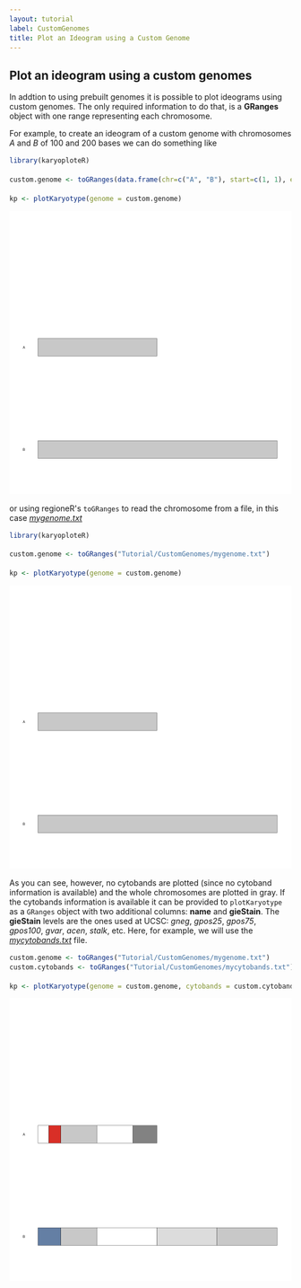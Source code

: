 ```yaml
---
layout: tutorial
label: CustomGenomes
title: Plot an Ideogram using a Custom Genome
---
```




## Plot an ideogram using a custom genomes

In addtion to using prebuilt genomes it is possible to plot ideograms using custom genomes.
The only required information to do that, is a **GRanges** object with one range representing
each chromosome. 

For example, to create an ideogram of a custom genome with chromosomes *A* 
and *B* of 100 and 200 bases we can do something like


```r
library(karyoploteR)

custom.genome <- toGRanges(data.frame(chr=c("A", "B"), start=c(1, 1), end=c(100, 200)))

kp <- plotKaryotype(genome = custom.genome)
```

![plot of chunk Figure1](images//Figure1-1.png)

or using regioneR's `toGRanges` to read the chromosome from a file, in this case 
[*mygenome.txt*](https://raw.githubusercontent.com/bernatgel/karyoploter_examples/master/Examples/Tutorial/CustomGenomes/mygenome.txt)


```r
library(karyoploteR)

custom.genome <- toGRanges("Tutorial/CustomGenomes/mygenome.txt")

kp <- plotKaryotype(genome = custom.genome)
```

![plot of chunk Figure2](images//Figure2-1.png)

As you can see, however, no cytobands are plotted (since no cytoband information is available)
and the whole chromosomes are plotted in gray. If the cytobands information is available it
can be provided to `plotKaryotype` as a `GRanges` object with two additional columns: 
**name** and **gieStain**. The **gieStain** levels are the ones used at UCSC: *gneg*, 
*gpos25*, *gpos75*, *gpos100*, *gvar*, *acen*, *stalk*, etc. Here, for example, 
we will use the [*mycytobands.txt*](https://raw.githubusercontent.com/bernatgel/karyoploter_examples/master/Examples/Tutorial/CustomGenomes/mycytobands.txt) file.


```r
custom.genome <- toGRanges("Tutorial/CustomGenomes/mygenome.txt")
custom.cytobands <- toGRanges("Tutorial/CustomGenomes/mycytobands.txt")

kp <- plotKaryotype(genome = custom.genome, cytobands = custom.cytobands)
```

![plot of chunk Figure3](images//Figure3-1.png)



